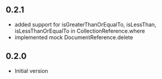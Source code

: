 ## 0.2.1

- added support for isGreaterThanOrEqualTo, isLessThan, isLessThanOrEqualTo in CollectionReference.where
- implemented mock DocumentReference.delete

## 0.2.0

- Initial version
